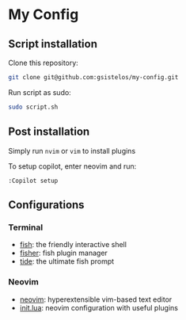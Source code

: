 # My Config

## Script installation

Clone this repository:
```sh
git clone git@github.com:gsistelos/my-config.git
```

Run script as sudo:
```sh
sudo script.sh
```

## Post installation

Simply run `nvim` or `vim` to install plugins

To setup copilot, enter neovim and run:
```neovim
:Copilot setup
```

## Configurations

### Terminal

 - [fish](https://github.com/fish-shell/fish-shell): the friendly interactive shell
 - [fisher](https://github.com/jorgebucaran/fisher): fish plugin manager
 - [tide](https://github.com/IlanCosman/tide): the ultimate fish prompt

### Neovim

 - [neovim](https://github.com/neovim/neovim): hyperextensible vim-based text editor
 - [init.lua](https://github.com/nvim-lua/kickstart.nvim): neovim configuration with useful plugins
